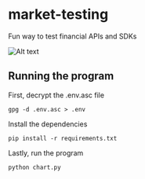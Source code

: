 # market-testing
Fun way to test financial APIs and SDKs

![Alt text](https://bafkreiaktqjkdrdbcyxs3vzt4u3hptbwhkv77jlnw4xpnl2blc24yz7jfq.ipfs.nftstorage.link/ "1-minute SPY candlestick chart")

## Running the program

First, decrypt the .env.asc file
```
gpg -d .env.asc > .env
```

Install the dependencies
```
pip install -r requirements.txt
```

Lastly, run the program
```
python chart.py
```
